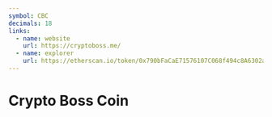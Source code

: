 ```yaml
---
symbol: CBC
decimals: 18
links:
  - name: website
    url: https://cryptoboss.me/
  - name: explorer
    url: https://etherscan.io/token/0x790bFaCaE71576107C068f494c8A6302aea640cb
---
```


# Crypto Boss Coin
